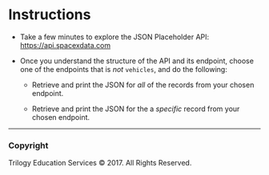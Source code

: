# Instructions

* Take a few minutes to explore the JSON Placeholder API: https://api.spacexdata.com

* Once you understand the structure of the API and its endpoint, choose one of the endpoints that is _not_ `vehicles`, and do the following:

  * Retrieve and print the JSON for _all_ of the records from your chosen endpoint.

  * Retrieve and print the JSON for the a _specific_ record from your chosen endpoint.

- - -

### Copyright

Trilogy Education Services © 2017. All Rights Reserved.
